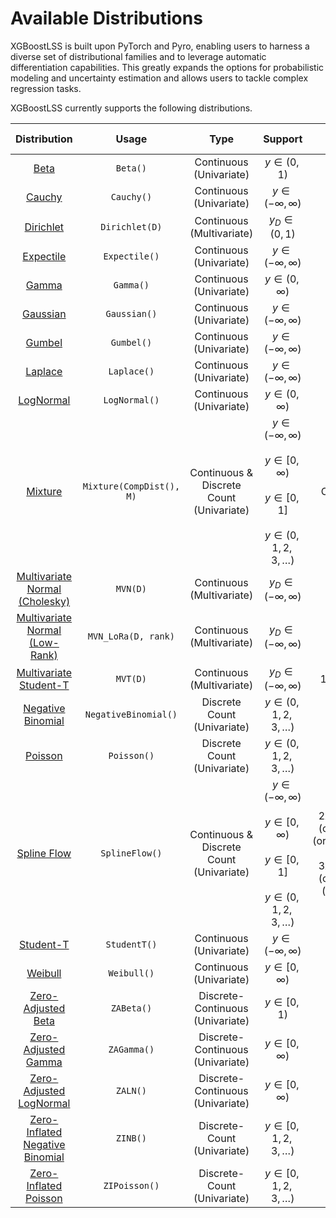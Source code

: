 # Available Distributions
XGBoostLSS is built upon PyTorch and Pyro, enabling users to harness a diverse set of distributional families and to leverage automatic differentiation capabilities. This greatly expands the options for probabilistic modeling and uncertainty estimation and allows users to tackle complex regression tasks.

XGBoostLSS currently supports the following distributions.

| Distribution                                                                                                                         |          Usage           |Type                                        | Support                         |                                              Number of Parameters                                              |
| :----------------------------------------------------------------------------------------------------------------------------------: |:------------------------:|:-------------------------------------:     | :-----------------------------: |:--------------------------------------------------------------------------------------------------------------:| 
| [Beta](https://pytorch.org/docs/stable/distributions.html#beta)                                                                      |         `Beta()`         | Continuous <br /> (Univariate)             | $y \in (0, 1)$                  |                                                       2                                                        |
| [Cauchy](https://pytorch.org/docs/stable/distributions.html#cauchy)                                                                  |        `Cauchy()`        | Continuous <br /> (Univariate)             | $y \in (-\infty,\infty)$        |                                                       2                                                        |
| [Dirichlet](https://pytorch.org/docs/stable/distributions.html#dirichlet)                                                            |      `Dirichlet(D)`      | Continuous <br /> (Multivariate)           | $y_{D} \in (0, 1)$              |                                                       D                                                        |
| [Expectile](https://epub.ub.uni-muenchen.de/31542/1/1471082x14561155.pdf)                                                            |      `Expectile()`       | Continuous <br /> (Univariate)             | $y \in (-\infty,\infty)$        |                                              Number of expectiles                                              |
| [Gamma](https://pytorch.org/docs/stable/distributions.html#gamma)                                                                    |        `Gamma()`         | Continuous <br /> (Univariate)             | $y \in (0, \infty)$             |                                                       2                                                        |
| [Gaussian](https://pytorch.org/docs/stable/distributions.html#normal)                                                                |       `Gaussian()`       | Continuous <br /> (Univariate)             | $y \in (-\infty,\infty)$        |                                                       2                                                        |
| [Gumbel](https://pytorch.org/docs/stable/distributions.html#gumbel)                                                                  |        `Gumbel()`        | Continuous <br /> (Univariate)             | $y \in (-\infty,\infty)$        |                                                       2                                                        |
| [Laplace](https://pytorch.org/docs/stable/distributions.html#laplace)                                                                |       `Laplace()`        | Continuous <br /> (Univariate)             | $y \in (-\infty,\infty)$        |                                                       2                                                        |
| [LogNormal](https://pytorch.org/docs/stable/distributions.html#lognormal)                                                            |      `LogNormal()`       | Continuous <br /> (Univariate)             | $y \in (0,\infty)$              |                                                       2                                                        |
| [Mixture](https://pytorch.org/docs/stable/distributions.html#mixturesamefamily) | `Mixture(CompDist(), M)` | Continuous \& Discrete Count <br /> (Univariate)   | $y \in (-\infty,\infty)$ <br /> <br /> $y \in [0, \infty)$  <br  /> <br /> $y \in [0, 1]$  <br  />  <br /> $y \in (0, 1, 2, 3, \ldots)$ |                                                  CompDist + M                                                  |
| [Multivariate Normal (Cholesky)](https://pytorch.org/docs/stable/distributions.html#multivariatenormal)                              |         `MVN(D)`         | Continuous <br /> (Multivariate)           | $y_{D} \in (-\infty,\infty)$    |                                                   D(D + 3)/2                                                   |
| [Multivariate Normal (Low-Rank)](https://pytorch.org/docs/stable/distributions.html#lowrankmultivariatenormal)                       |   `MVN_LoRa(D, rank)`    | Continuous <br /> (Multivariate)           | $y_{D} \in (-\infty,\infty)$    |                                                   D(2+rank)                                                    |
| [Multivariate Student-T](https://docs.pyro.ai/en/stable/distributions.html#multivariatestudentt)                                     |         `MVT(D)`         | Continuous <br /> (Multivariate)           | $y_{D} \in (-\infty,\infty)$    |                                                 1 + D(D + 3)/2                                                 |
| [Negative Binomial](https://pytorch.org/docs/stable/distributions.html#negativebinomial)                                             |   `NegativeBinomial()`   | Discrete Count <br /> (Univariate)         | $y \in (0, 1, 2, 3, \ldots)$    |                                                       2                                                        |
| [Poisson](https://pytorch.org/docs/stable/distributions.html#poisson)                                                                |       `Poisson()`        | Discrete Count <br /> (Univariate)         | $y \in (0, 1, 2, 3, \ldots)$    |                                                       1                                                        |
| [Spline Flow](https://docs.pyro.ai/en/stable/distributions.html#pyro.distributions.transforms.Spline)                                |      `SplineFlow()`      | Continuous \& Discrete Count <br /> (Univariate)   | $y \in (-\infty,\infty)$ <br /> <br /> $y \in [0, \infty)$  <br  /> <br /> $y \in [0, 1]$  <br  />  <br /> $y \in (0, 1, 2, 3, \ldots)$ | 2xcount_bins + (count_bins-1) (order=quadratic)  <br  /> <br  />  3xcount_bins + (count_bins-1) (order=linear) |
| [Student-T](https://pytorch.org/docs/stable/distributions.html#studentt)                                                             |       `StudentT()`       | Continuous <br /> (Univariate)             | $y \in (-\infty,\infty)$        |                                                       3                                                        |
| [Weibull](https://pytorch.org/docs/stable/distributions.html#weibull)                                                                |       `Weibull()`        | Continuous <br /> (Univariate)             | $y \in [0, \infty)$             |                                                       2                                                        |
| [Zero-Adjusted Beta](https://github.com/pyro-ppl/pyro/blob/dev/pyro/distributions/zero_inflated.py)                                  |        `ZABeta()`        | Discrete-Continuous <br /> (Univariate)    | $y \in [0, 1)$                  |                                                       3                                                        |
| [Zero-Adjusted Gamma](https://github.com/pyro-ppl/pyro/blob/dev/pyro/distributions/zero_inflated.py)                                 |       `ZAGamma()`        | Discrete-Continuous <br /> (Univariate)    | $y \in [0, \infty)$             |                                                       3                                                        |
| [Zero-Adjusted LogNormal](https://github.com/pyro-ppl/pyro/blob/dev/pyro/distributions/zero_inflated.py)                             |         `ZALN()`         | Discrete-Continuous <br /> (Univariate)    | $y \in [0, \infty)$             |                                                       3                                                        |
| [Zero-Inflated Negative Binomial](https://github.com/pyro-ppl/pyro/blob/dev/pyro/distributions/zero_inflated.py#L150)                |         `ZINB()`         | Discrete-Count <br /> (Univariate)         | $y \in [0, 1, 2, 3, \ldots)$    |                                                       3                                                        |
| [Zero-Inflated Poisson](https://github.com/pyro-ppl/pyro/blob/dev/pyro/distributions/zero_inflated.py#L121)                          |      `ZIPoisson()`       | Discrete-Count <br /> (Univariate)         | $y \in [0, 1, 2, 3, \ldots)$    |                                                       2                                                        |

